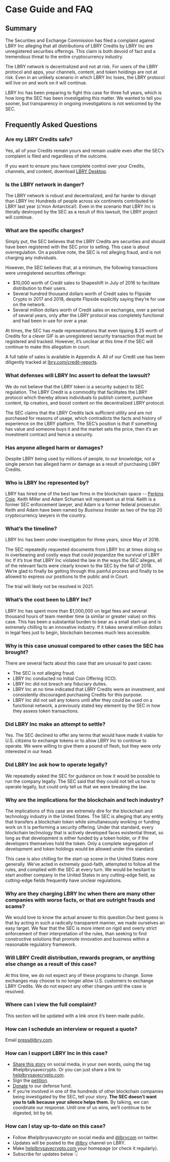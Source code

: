# Case Guide and FAQ

## Summary

The Securities and Exchange Commission has filed a complaint against LBRY Inc alleging that all
distributions of LBRY Credits by LBRY Inc are unregistered securities offerings. This claim is both
devoid of fact and a tremendous threat to the entire cryptocurrency industry.

The LBRY network is decentralized and not at risk. For users of the LBRY protocol and apps, your
channels, content, and token holdings are not at risk. Even in an unlikely scenario in which LBRY
Inc loses, the LBRY protocol will live on and work on it will continue.

LBRY Inc has been preparing to fight this case for three full years, which is how long the SEC has
been investigating this matter. We wanted to tell you sooner, but transparency in ongoing
investigations is not welcomed by the SEC.

## Frequently Asked Questions

### Are my LBRY Credits safe?

Yes, all of your Credits remain yours and remain usable even after the SEC’s complaint is filed and
regardless of the outcome.

If you want to ensure you have complete control over your Credits, channels, and content,
download [LBRY Desktop](https://lbry.com/get).

### Is the LBRY network in danger?

The LBRY network is robust and decentralized, and far harder to disrupt than LBRY Inc Hundreds of
people across six continents contributed to LBRY last year (c’mon Antarctica!). Even in the scenario
that LBRY Inc is literally destroyed by the SEC as a result of this lawsuit, the LBRY project will
continue.

### What are the specific charges?

Simply put, the SEC believes that the LBRY Credits are securities and should have been registered
with the SEC prior to selling. This case is about overregulation. On a positive note, the SEC is not
alleging fraud, and is not charging any individuals.

However, the SEC believes that, at a minimum, the following transactions were unregistered
securities offerings:

- $10,000 worth of Credit sales to Shapeshift in July of 2016 to facilitate distribution to their
  users.
- Several hundred thousand dollars worth of Credit sales to Flipside Crypto in 2017 and 2018,
  despite Flipside explicitly saying they’re for use on the network.
- Several million dollars worth of Credit sales on exchanges, over a period of several years, only
  after the LBRY protocol was completely functional and had been in use for over a year.

At times, the SEC has made representations that even tipping $.25 worth of Credits for a clever GIF
is an unregistered security transaction that must be registered and tracked. However, it’s unclear
at this time if the SEC will continue to make this allegation in court.

A full table of sales is available in Appendix A. All of our Credit use has been diligently tracked
at [lbry.com/credit-reports](https://lbry.com/credit-reports).

### What defenses will LBRY Inc assert to defeat the lawsuit?

We do not believe that the LBRY token is a security subject to SEC regulation. The LBRY Credit is a
commodity that facilitates the LBRY protocol which thereby allows individuals to publish content,
purchase content, tip creators, and boost content on the decentralized LBRY protocol.

The SEC claims that the LBRY Credits lack sufficient utility and are not purchased for reasons of
usage, which contradicts the facts and history of experience on the LBRY platform. The SEC’s
position is that if something has value and someone buys it and the market sets the price, then it’s
an investment contract and hence a security.

### Has anyone alleged harm or damages?

Despite LBRY being used by millions of people, to our knowledge, not a single person has alleged
harm or damage as a result of purchasing LBRY Credits.

### Who is LBRY Inc represented by?

LBRY has hired one of the best law firms in the blockchain space -- [Perkins Coie](https://www.perkinscoie.com/en/). 
Keith Miller and Adam Schuman will represent us at trial. Keith is a former SEC enforcement
lawyer, and Adam is a former federal prosecutor. Keith and Adam have been named by *Business Insider*
as two of the top 20 cryptocurrency lawyers in the country.

### What’s the timeline?

LBRY Inc has been under investigation for three years, since May of 2018.

The SEC repeatedly requested documents from LBRY Inc at times doing so in overbearing and costly
ways that could jeopardize the survival of LBRY Inc If it’s true that LBRY Inc violated the law in
the ways the SEC alleges, all of the relevant facts were clearly known to the SEC by the fall of
2018. We’re glad to finally be getting through this painful process and finally to be allowed to
express our positions to the public and in Court.

The trial will likely not be resolved in 2021.

### What’s the cost been to LBRY Inc?

LBRY Inc has spent more than $1,000,000 on legal fees and several thousand hours of team member
time (a similar or greater value) on this case. This has been a substantial burden to bear as a
small start-up and is extremely chilling to an innovative industry. If it takes several million
dollars in legal fees just to begin, blockchain becomes much less accessible.

### Why is this case unusual compared to other cases the SEC has brought?

There are several facts about this case that are unusual to past cases:

- The SEC is not alleging fraud.
- LBRY Inc conducted no Initial Coin Offering (ICO).
- LBRY Inc did not breach any fiduciary duties.
- LBRY Inc at no time indicated that LBRY Credits were an investment, and consistently discouraged
  purchasing Credits for this purpose.
- LBRY Inc did not sell any tokens until after they could be used on a functional network, a
  previously stated key element by the SEC in how they assess token transactions.

### Did LBRY Inc make an attempt to settle?

Yes. The SEC declined to offer any terms that would have made it viable for U.S. citizens to
exchange tokens or to allow LBRY Inc to continue to operate. We were willing to give them a pound of
flesh, but they were only interested in our head.

### Did LBRY Inc ask how to operate legally?

We repeatedly asked the SEC for guidance on how it would be possible to run the company legally. The
SEC said that they could not tell us how to operate legally, but could only tell us that we were
breaking the law.

### Why are the implications for the blockchain and tech industry?

The implications of this case are extremely dire for the blockchain and technology industry in the
United States. The SEC is alleging that any entity that transfers a blockchain token while
simultaneously working or funding work on it is performing a security offering. Under that standard,
every blockchain technology that is actively developed faces existential threat, so long as that
development is either funded by a token holder, or if the developers themselves hold the token. Only
a complete segregation of development and token holdings would be allowed under this standard.

This case is also chilling for the start-up scene in the United States more generally. We’ve acted
in extremely good-faith, attempted to follow all the rules, and complied with the SEC at every turn.
We would be hesitant to start another company in the United States in any cutting-edge field, as
cutting-edge fields frequently have unclear regulations.

### Why are they charging LBRY Inc when there are many other companies with worse facts, or that are outright frauds and scams?

We would love to know the actual answer to this question.Our best guess is that by acting in such a
radically transparent manner, we made ourselves an easy target. We fear that the SEC is more intent
on rigid and overly strict enforcement of their interpretation of the rules, than seeking to find
constructive solutions that promote innovation and business within a reasonable regulatory
framework.

### Will LBRY Credit distribution, rewards program, or anything else change as a result of this case?

At this time, we do not expect any of these programs to change. Some exchanges may choose to no
longer allow U.S. customers to exchange LBRY Credits. We do not expect any other changes until the
case is resolved.

### Where can I view the full complaint?

This section will be updated with a link once it’s been made public.

### How can I schedule an interview or request a quote?

Email [press@lbry.com](mailto:press@lbry.com).

### How can I support LBRY Inc in this case?

- [Share this story](/#share) on social media, in your own words, using the tag #helplbrysavecrypto.
  Or you can just share a link to [helplbrysavecrypto.com](https://helplbrysavecrypto.com/).
- Sign the [petition](/#petition).
- [Donate](/#donate) to our defense fund.
- If you’re involved in one of the hundreds of other blockchain companies being investigated by the
  SEC, tell your story. **The SEC doesn’t want you to talk because your silence helps them.**
  By talking, we can coordinate our response. Until one of us wins, we’ll continue to be
  digested, bit by bit.

### How can I stay up-to-date on this case?

- Follow #helplbrysavecrypto on social media and [@lbrycom](https://twitter.com/lbrycom) on twitter.
- Updates will be posted to the [@lbry](https://odysee.com/@lbry) channel on LBRY.
- Make [helplbrysavecrypto.com](https://helplbrysavecrypto.com/) your homepage (or check it regularly).
- Subscribe for updates below 👇
